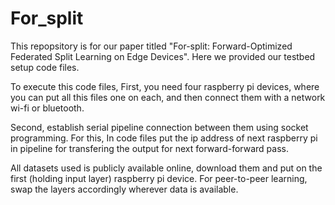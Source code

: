 # For_split
This repopsitory is for our paper titled "For-split: Forward-Optimized Federated Split Learning on Edge Devices". Here we provided our testbed setup code files.

To execute this code files, First, you need four raspberry pi devices, where you can put all this files one on each, and then connect them with a network wi-fi or bluetooth. 

Second, establish serial pipeline connection between them using socket programming. For this, In code files put the ip address of next raspberry pi in pipeline for transfering the output for next forward-forward pass.

All datasets used is publicly available online, download them and put on the first (holding input layer) raspberry pi device. For peer-to-peer learning, swap the layers accordingly wherever data is available. 
